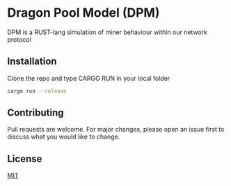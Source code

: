 # Dragon Pool Model (DPM)

DPM is a RUST-lang simulation of miner behaviour within our network protocol

## Installation

Clone the repo and type CARGO RUN in your local folder

```bash
cargo run --release
```

## Contributing
Pull requests are welcome. For major changes, please open an issue first to discuss what you would like to change.

## License
[MIT](https://choosealicense.com/licenses/mit/)

